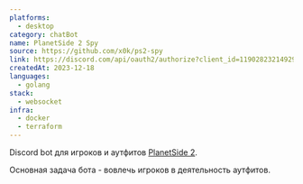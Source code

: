 ```yaml
---
platforms:
  - desktop
category: chatBot
name: PlanetSide 2 Spy
source: https://github.com/x0k/ps2-spy
link: https://discord.com/api/oauth2/authorize?client_id=1190282321492987924&permissions=281600&scope=applications.commands+bot
createdAt: 2023-12-18
languages:
  - golang
stack:
  - websocket
infra:
  - docker
  - terraform
---
```

Discord bot для игроков и аутфитов [PlanetSide 2](https://www.planetside2.com).

Основная задача бота - вовлечь игроков в деятельность аутфитов.
